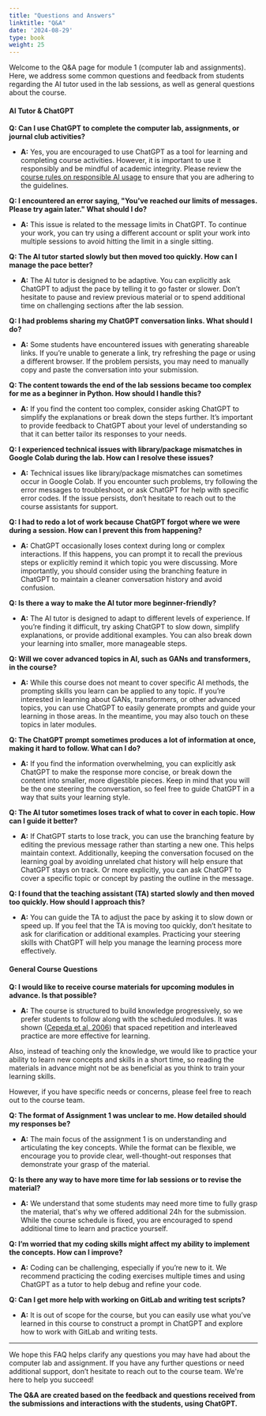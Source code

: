 ```yaml
---
title: "Questions and Answers"
linktitle: "Q&A"
date: '2024-08-29'
type: book
weight: 25
---
```


Welcome to the Q&A page for module 1 (computer lab and assignments). Here, we address some common questions and feedback from students regarding the AI tutor used in the lab sessions, as well as general questions about the course.

#### **AI Tutor & ChatGPT**

**Q: Can I use ChatGPT to complete the computer lab, assignments, or journal club activities?**
- **A:** Yes, you are encouraged to use ChatGPT as a tool for learning and completing course activities. However, it is important to use it responsibly and be mindful of academic integrity. Please review the [course rules on responsible AI usage](https://ddls.aicell.io/post/responsible-ai/) to ensure that you are adhering to the guidelines.

**Q: I encountered an error saying, "You've reached our limits of messages. Please try again later." What should I do?**
- **A:** This issue is related to the message limits in ChatGPT. To continue your work, you can try using a different account or split your work into multiple sessions to avoid hitting the limit in a single sitting.

**Q: The AI tutor started slowly but then moved too quickly. How can I manage the pace better?**
- **A:** The AI tutor is designed to be adaptive. You can explicitly ask ChatGPT to adjust the pace by telling it to go faster or slower. Don’t hesitate to pause and review previous material or to spend additional time on challenging sections after the lab session.

**Q: I had problems sharing my ChatGPT conversation links. What should I do?**
- **A:** Some students have encountered issues with generating shareable links. If you’re unable to generate a link, try refreshing the page or using a different browser. If the problem persists, you may need to manually copy and paste the conversation into your submission.

**Q: The content towards the end of the lab sessions became too complex for me as a beginner in Python. How should I handle this?**
- **A:** If you find the content too complex, consider asking ChatGPT to simplify the explanations or break down the steps further. It’s important to provide feedback to ChatGPT about your level of understanding so that it can better tailor its responses to your needs.

**Q: I experienced technical issues with library/package mismatches in Google Colab during the lab. How can I resolve these issues?**
- **A:** Technical issues like library/package mismatches can sometimes occur in Google Colab. If you encounter such problems, try following the error messages to troubleshoot, or ask ChatGPT for help with specific error codes. If the issue persists, don’t hesitate to reach out to the course assistants for support.

**Q: I had to redo a lot of work because ChatGPT forgot where we were during a session. How can I prevent this from happening?**
- **A:** ChatGPT occasionally loses context during long or complex interactions. If this happens, you can prompt it to recall the previous steps or explicitly remind it which topic you were discussing. More importantly, you should consider using the branching feature in ChatGPT to maintain a cleaner conversation history and avoid confusion.

**Q: Is there a way to make the AI tutor more beginner-friendly?**
- **A:** The AI tutor is designed to adapt to different levels of experience. If you’re finding it difficult, try asking ChatGPT to slow down, simplify explanations, or provide additional examples. You can also break down your learning into smaller, more manageable steps.

**Q: Will we cover advanced topics in AI, such as GANs and transformers, in the course?**
- **A:** While this course does not meant to cover specific AI methods, the prompting skills you learn can be applied to any topic. If you’re interested in learning about GANs, transformers, or other advanced topics, you can use ChatGPT to easily generate prompts and guide your learning in those areas. In the meantime, you may also touch on these topics in later modules.

**Q: The ChatGPT prompt sometimes produces a lot of information at once, making it hard to follow. What can I do?**
- **A:** If you find the information overwhelming, you can explicitly ask ChatGPT to make the response more concise, or break down the content into smaller, more digestible pieces. Keep in mind that you will be the one steering the conversation, so feel free to guide ChatGPT in a way that suits your learning style.

**Q: The AI tutor sometimes loses track of what to cover in each topic. How can I guide it better?**
- **A:** If ChatGPT starts to lose track, you can use the branching feature by editing the previous message rather than starting a new one. This helps maintain context. Additionally, keeping the conversation focused on the learning goal by avoiding unrelated chat history will help ensure that ChatGPT stays on track. Or more explicitly, you can ask ChatGPT to cover a specific topic or concept by pasting the outline in the message.

**Q: I found that the teaching assistant (TA) started slowly and then moved too quickly. How should I approach this?**
- **A:** You can guide the TA to adjust the pace by asking it to slow down or speed up. If you feel that the TA is moving too quickly, don’t hesitate to ask for clarification or additional examples. Practicing your steering skills with ChatGPT will help you manage the learning process more effectively.

#### **General Course Questions**

**Q: I would like to receive course materials for upcoming modules in advance. Is that possible?**
- **A:** The course is structured to build knowledge progressively, so we prefer students to follow along with the scheduled modules. It was shown ([Cepeda et al, 2006](https://pubmed.ncbi.nlm.nih.gov/16719566/)) that spaced repetition and interleaved practice are more effective for learning. 

Also, instead of teaching only the knowledge, we would like to practice your ability to learn new concepts and skills in a short time, so reading the materials in advance might not be as beneficial as you think to train your learning skills.

However, if you have specific needs or concerns, please feel free to reach out to the course team.

**Q: The format of Assignment 1 was unclear to me. How detailed should my responses be?**
- **A:** The main focus of the assignment 1 is on understanding and articulating the key concepts. While the format can be flexible, we encourage you to provide clear, well-thought-out responses that demonstrate your grasp of the material.

**Q: Is there any way to have more time for lab sessions or to revise the material?**
- **A:** We understand that some students may need more time to fully grasp the material, that's why we offered additional 24h for the submission. While the course schedule is fixed, you are encouraged to spend additional time to learn and practice yourself.

**Q: I’m worried that my coding skills might affect my ability to implement the concepts. How can I improve?**
- **A:** Coding can be challenging, especially if you’re new to it. We recommend practicing the coding exercises multiple times and using ChatGPT as a tutor to help debug and refine your code.

**Q: Can I get more help with working on GitLab and writing test scripts?**
- **A:** It is out of scope for the course, but you can easily use what you’ve learned in this course to construct a prompt in ChatGPT and explore how to work with GitLab and writing tests.


---

We hope this FAQ helps clarify any questions you may have had about the computer lab and assignment. If you have any further questions or need additional support, don’t hesitate to reach out to the course team. We're here to help you succeed!

**The Q&A are created based on the feedback and questions received from the submissions and interactions with the students, using ChatGPT.**
 